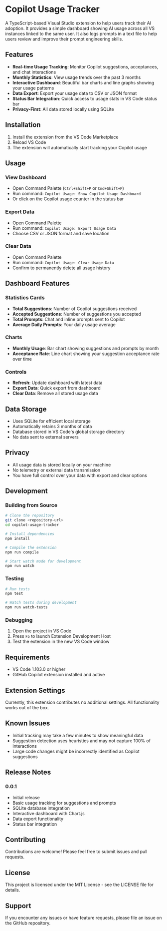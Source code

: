 # Copilot Usage Tracker

A TypeScript-based Visual Studio extension to help users track their AI adoption. It provides a simple dashboard showing AI usage across all VS instances linked to the same user. It also logs prompts in a text file to help users review and improve their prompt engineering skills.

## Features

- **Real-time Usage Tracking**: Monitor Copilot suggestions, acceptances, and chat interactions
- **Monthly Statistics**: View usage trends over the past 3 months
- **Interactive Dashboard**: Beautiful bar charts and line graphs showing your usage patterns
- **Data Export**: Export your usage data to CSV or JSON format
- **Status Bar Integration**: Quick access to usage stats in VS Code status bar
- **Privacy-First**: All data stored locally using SQLite

## Installation

1. Install the extension from the VS Code Marketplace
2. Reload VS Code
3. The extension will automatically start tracking your Copilot usage

## Usage

### View Dashboard
- Open Command Palette (`Ctrl+Shift+P` or `Cmd+Shift+P`)
- Run command: `Copilot Usage: Show Copilot Usage Dashboard`
- Or click on the Copilot usage counter in the status bar

### Export Data
- Open Command Palette
- Run command: `Copilot Usage: Export Usage Data`
- Choose CSV or JSON format and save location

### Clear Data
- Open Command Palette
- Run command: `Copilot Usage: Clear Usage Data`
- Confirm to permanently delete all usage history

## Dashboard Features

### Statistics Cards
- **Total Suggestions**: Number of Copilot suggestions received
- **Accepted Suggestions**: Number of suggestions you accepted
- **Total Prompts**: Chat and inline prompts sent to Copilot
- **Average Daily Prompts**: Your daily usage average

### Charts
- **Monthly Usage**: Bar chart showing suggestions and prompts by month
- **Acceptance Rate**: Line chart showing your suggestion acceptance rate over time

### Controls
- **Refresh**: Update dashboard with latest data
- **Export Data**: Quick export from dashboard
- **Clear Data**: Remove all stored usage data

## Data Storage

- Uses SQLite for efficient local storage
- Automatically retains 3 months of data
- Database stored in VS Code's global storage directory
- No data sent to external servers

## Privacy

- All usage data is stored locally on your machine
- No telemetry or external data transmission
- You have full control over your data with export and clear options

## Development

### Building from Source

```bash
# Clone the repository
git clone <repository-url>
cd copilot-usage-tracker

# Install dependencies
npm install

# Compile the extension
npm run compile

# Start watch mode for development
npm run watch
```

### Testing

```bash
# Run tests
npm test

# Watch tests during development
npm run watch-tests
```

### Debugging

1. Open the project in VS Code
2. Press `F5` to launch Extension Development Host
3. Test the extension in the new VS Code window

## Requirements

- VS Code 1.103.0 or higher
- GitHub Copilot extension installed and active

## Extension Settings

Currently, this extension contributes no additional settings. All functionality works out of the box.

## Known Issues

- Initial tracking may take a few minutes to show meaningful data
- Suggestion detection uses heuristics and may not capture 100% of interactions
- Large code changes might be incorrectly identified as Copilot suggestions

## Release Notes

### 0.0.1

- Initial release
- Basic usage tracking for suggestions and prompts
- SQLite database integration
- Interactive dashboard with Chart.js
- Data export functionality
- Status bar integration

## Contributing

Contributions are welcome! Please feel free to submit issues and pull requests.

## License

This project is licensed under the MIT License - see the LICENSE file for details.

## Support

If you encounter any issues or have feature requests, please file an issue on the GitHub repository.
